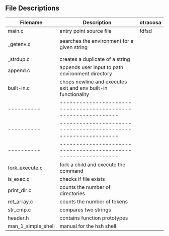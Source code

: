 ## File Descriptions
| Filename | Description | otracosa |
| ------------- | ------------- | ------------ | 
| main.c | entry point source file | fdfsd|
|           |                                             | |
| _getenv.c | searches the environment for a given string | |
|           |                                             | |
|           |                                             | |
| _strdup.c | creates a duplicate of a string | |
| append.c | appends user input to path environment directory | |
| built-in.c | chops newline and executes exit and env built-in functionality | |
|----------|--------------------------------------------------------------| |
|----------|--------------------------------------------------------------| |
|----------|--------------------------------------------------------------| |
| fork_execute.c | fork a child and execute the command | |
| is_exec.c | checks if file exists | |
| print_dir.c | counts the number of directories | |
| ret_array.c | counts the number of tokens | |
| str_cmp.c | compares two strings | |
| header.h | contains function prototypes | |
| man_1_simple_shell | manual for the hsh shell | |
